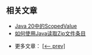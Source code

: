 ## 相关文章

+ [Java 20中的ScopedValue](http://tu-yucheng.github.io/java-new/2023/06/09/java-20-scoped-values.html)
+ [如何使用Java读取Zip文件条目](http://tu-yucheng.github.io/java-new/2023/07/22/java-read-zip-files.html)

- 更多文章： [[<-- prev]](../java-19/README.md)